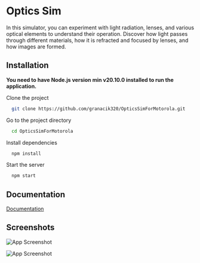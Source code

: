 
# Optics Sim

In this simulator, you can experiment with light radiation, lenses, and various optical elements to understand their operation. Discover how light passes through different materials, how it is refracted and focused by lenses, and how images are formed.




## Installation
**You need to have Node.js version min v20.10.0 installed to run the application.**

Clone the project

```bash
  git clone https://github.com/granacik320/OpticsSimForMotorola.git
```

Go to the project directory

```bash
  cd OpticsSimForMotorola
```

Install dependencies

```bash
  npm install
```

Start the server

```bash
  npm start
```


## Documentation

[Documentation](https://panu320.mintlify.app/introduction)


## Screenshots

![App Screenshot](https://i.imgur.com/b3c7OtH.png)

![App Screenshot](https://i.imgur.com/W0iMJZP.png)

